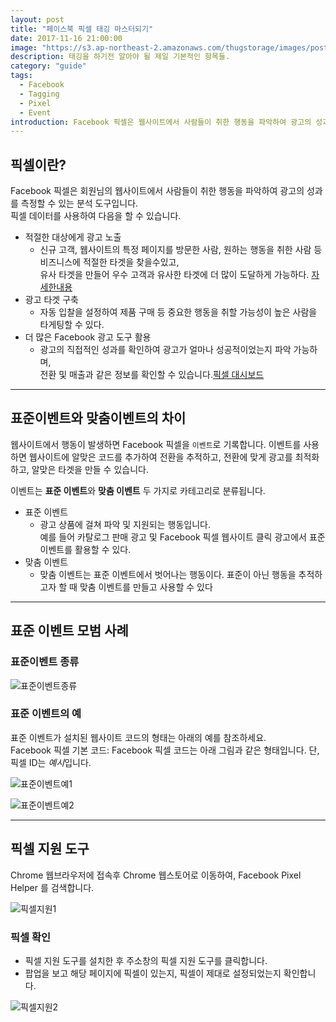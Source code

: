 ```yaml
---
layout: post
title: "페이스북 픽셀 태깅 마스터되기"
date: 2017-11-16 21:00:00
image: "https://s3.ap-northeast-2.amazonaws.com/thugstorage/images/postcover/facebookpixelcover.jpg"
description: 태깅을 하기전 알아야 될 제일 기본적인 항목들.
category: "guide"
tags:
  - Facebook
  - Tagging
  - Pixel
  - Event
introduction: Facebook 픽셀은 웹사이트에서 사람들이 취한 행동을 파악하여 광고의 성과를 측정할 수 있는 분석 도구입니다만 어렵다.Facebook 픽셀은 회원님의 웹사이트에서 사람들이 취한 행동을 파악하여 광고의 성과를 측정할 수 있는 분석 도구입니다. 픽셀 데이터를 사용하여 다음을 할 수 있습니다
---
```


## 픽셀이란?

Facebook 픽셀은 회원님의 웹사이트에서 사람들이 취한 행동을 파악하여 광고의 성과를 측정할 수 있는 분석 도구입니다.<br />
픽셀 데이터를 사용하여 다음을 할 수 있습니다.

- 적절한 대상에게 광고 노출
  - 신규 고객, 웹사이트의 특정 페이지를 방문한 사람, 원하는 행동을 취한 사람 등 비즈니스에 적절한 타겟을 찾을수있고,<br />
    유사 타겟을 만들어 우수 고객과 유사한 타겟에 더 많이 도달하게 가능하다. [자세한내용](https://www.facebook.com/business/help/666509013483225?helpref=faq_content#)
- 광고 타겟 구축
  - 자동 입찰을 설정하여 제품 구매 등 중요한 행동을 취할 가능성이 높은 사람을 타게팅할 수 있다.
- 더 많은 Facebook 광고 도구 활용
  - 광고의 직접적인 성과를 확인하여 광고가 얼마나 성공적이었는지 파악 가능하며,<br />
    전환 및 매출과 같은 정보를 확인할 수 있습니다.[픽셀 대시보드](https://www.facebook.com/business/help/898185560232180?helpref=faq_content#)

---

## 표준이벤트와 맞춤이벤트의 차이

웹사이트에서 행동이 발생하면 Facebook 픽셀을 `이벤트`로 기록합니다. 이벤트를 사용하면 웹사이트에 알맞은 코드를 추가하여 전환을 추적하고, 전환에 맞게 광고를 최적화하고, 알맞은 타겟을 만들 수 있습니다.

이벤트는 **표준 이벤트**와 **맞춤 이벤트** 두 가지로 카테고리로 분류됩니다.

- 표준 이벤트
  - 광고 상품에 걸쳐 파악 및 지원되는 행동입니다.<br />
    예를 들어 카탈로그 판매 광고 및 Facebook 픽셀 웹사이트 클릭 광고에서 표준 이벤트를 활용할 수 있다.
- 맞춤 이벤트
  - 맞춤 이벤트는 표준 이벤트에서 벗어나는 행동이다. 표준이 아닌 행동을 추적하고자 할 때 맞춤 이벤트를 만들고 사용할 수 있다

---

## 표준 이벤트 모범 사례

### 표준이벤트 종류

![표준이벤트종류](https://s3.ap-northeast-2.amazonaws.com/thugstorage/images/post/%E1%84%91%E1%85%AD%E1%84%8C%E1%85%AE%E1%86%AB%E1%84%8B%E1%85%B5%E1%84%87%E1%85%A6%E1%86%AB%E1%84%90%E1%85%B3.png)

### 표준 이벤트의 예

표준 이벤트가 설치된 웹사이트 코드의 형태는 아래의 예를 참조하세요.<br />
Facebook 픽셀 기본 코드: Facebook 픽셀 코드는 아래 그림과 같은 형태입니다. 단, 픽셀 ID는 *예시*입니다.

![표준이벤트예1](https://s3.ap-northeast-2.amazonaws.com/thugstorage/images/post/%E1%84%91%E1%85%AD%E1%84%8C%E1%85%AE%E1%86%AB%E1%84%8B%E1%85%B5%E1%84%87%E1%85%A6%E1%86%AB%E1%84%90%E1%85%B3%E1%84%8B%E1%85%A8.jpg)

![표준이벤트예2](https://s3.ap-northeast-2.amazonaws.com/thugstorage/images/post/%E1%84%91%E1%85%AD%E1%84%8C%E1%85%AE%E1%86%AB%E1%84%8B%E1%85%B5%E1%84%87%E1%85%A6%E1%86%AB%E1%84%90%E1%85%B3%E1%84%8B%E1%85%A82.jpg)

---

## 픽셀 지원 도구

Chrome 웹브라우저에 접속후 Chrome 웹스토어로 이동하여, Facebook Pixel Helper 를 검색합니다.

![픽셀지원1](https://s3.ap-northeast-2.amazonaws.com/thugstorage/images/post/%E1%84%91%E1%85%B5%E1%86%A8%E1%84%89%E1%85%A6%E1%86%AF%E1%84%8C%E1%85%B5%E1%84%8B%E1%85%AF%E1%86%AB1.png "픽셀지원1")

### 픽셀 확인

- 픽셀 지원 도구를 설치한 후 주소창의 픽셀 지원 도구를 클릭합니다.
- 팝업을 보고 해당 페이지에 픽셀이 있는지, 픽셀이 제대로 설정되었는지 확인합니다.

![픽셀지원2](https://s3.ap-northeast-2.amazonaws.com/thugstorage/images/post/%E1%84%91%E1%85%B5%E1%86%A8%E1%84%89%E1%85%A6%E1%86%AF%E1%84%8C%E1%85%B5%E1%84%8B%E1%85%AF%E1%86%AB2.png "픽셀지원2")
